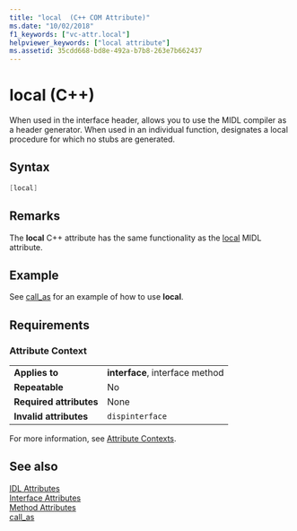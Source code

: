```yaml
---
title: "local  (C++ COM Attribute)"
ms.date: "10/02/2018"
f1_keywords: ["vc-attr.local"]
helpviewer_keywords: ["local attribute"]
ms.assetid: 35cdd668-bd8e-492a-b7b8-263e7b662437
---
```

# local (C++)

When used in the interface header, allows you to use the MIDL compiler as a header generator. When used in an individual function, designates a local procedure for which no stubs are generated.

## Syntax

```cpp
[local]
```

## Remarks

The **local** C++ attribute has the same functionality as the [local](/windows/desktop/Midl/local) MIDL attribute.

## Example

See [call_as](call-as.md) for an example of how to use **local**.

## Requirements

### Attribute Context

|||
|-|-|
|**Applies to**|**interface**, interface method|
|**Repeatable**|No|
|**Required attributes**|None|
|**Invalid attributes**|`dispinterface`|

For more information, see [Attribute Contexts](cpp-attributes-com-net.md#contexts).

## See also

[IDL Attributes](idl-attributes.md)<br/>
[Interface Attributes](interface-attributes.md)<br/>
[Method Attributes](method-attributes.md)<br/>
[call_as](call-as.md)